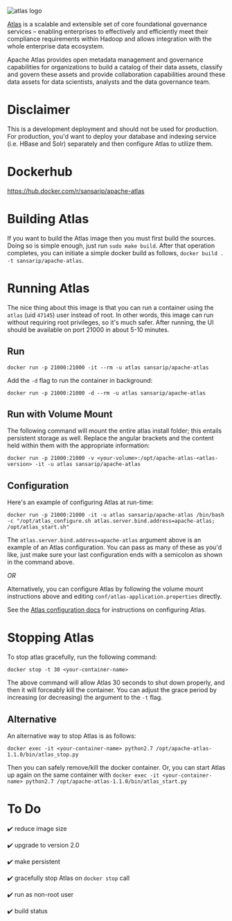 ![atlas logo](https://i.gyazo.com/eaf4dfa7e6f26cf89348eff67cd37af4.png)

[Atlas](https://atlas.apache.org/) is a scalable and extensible set of core foundational governance services – enabling enterprises to effectively and efficiently meet their compliance requirements within Hadoop and allows integration with the whole enterprise data ecosystem.

Apache Atlas provides open metadata management and governance capabilities for organizations to build a catalog of their data assets, classify and govern these assets and provide collaboration capabilities around these data assets for data scientists, analysts and the data governance team.

# Disclaimer
This is a development deployment  and should not be used for production. For production, you'd want to deploy your database and indexing service (i.e. HBase and Solr) separately and then configure Atlas to utilize them.

# Dockerhub

https://hub.docker.com/r/sansarip/apache-atlas

# Building Atlas

If you want to build the Atlas image then you must first build the sources. Doing so is simple enough, just run `sudo make build`. After that operation completes, you can initiate a simple docker build as follows, `docker build . -t sansarip/apache-atlas`.

# Running Atlas

The nice thing about this image is that you can run a container using the `atlas` (uid `47145`) user instead of root. In other words, this image can run without requiring root privileges, so it's much safer. After running, the UI should be available on port 21000 in about 5-10 minutes.

## Run
```docker run -p 21000:21000 -it --rm -u atlas sansarip/apache-atlas```

Add the `-d` flag to run the container in background:

```docker run -p 21000:21000 -d --rm -u atlas sansarip/apache-atlas```

## Run with Volume Mount
The following command will mount the entire atlas install folder; this entails persistent storage as well. Replace the angular brackets and the content held within them with the appropriate information:

```docker run -p 21000:21000 -v <your-volume>:/opt/apache-atlas-<atlas-version> -it -u atlas sansarip/apache-atlas```

## Configuration
Here's an example of configuring Atlas at run-time:

```docker run -p 21000:21000 -it -u atlas sansarip/apache-atlas /bin/bash -c "/opt/atlas_configure.sh atlas.server.bind.address=apache-atlas; /opt/atlas_start.sh"```

The `atlas.server.bind.address=apache-atlas` argument above is an example of an Atlas configuration. You can pass as many of these as you'd like, just make sure your last configuration ends with a semicolon as shown in the command above.

*OR*

Alternatively, you can configure Atlas by following the volume mount instructions above and editing `conf/atlas-application.properties` directly. 

See the [Atlas configuration docs](https://atlas.apache.org/Configuration.html) for instructions on configuring Atlas.

# Stopping Atlas

To stop atlas gracefully, run the following command:

`docker stop -t 30 <your-container-name>`

The above command will allow Atlas 30 seconds to shut down properly, and then it will forceably kill the container. You can adjust the grace period by increasing (or decreasing) the argument to the `-t` flag.

## Alternative

An alternative way to stop Atlas is as follows:

`docker exec -it <your-container-name> python2.7 /opt/apache-atlas-1.1.0/bin/atlas_stop.py`

Then you can safely remove/kill the docker container. Or, you can start Atlas up again on the same container with `docker exec -it <your-container-name> python2.7 /opt/apache-atlas-1.1.0/bin/atlas_start.py`

# To Do

✔️ reduce image size

✔️ upgrade to version 2.0

✔️ make persistent

✔️ gracefully stop Atlas on `docker stop` call

✔️ run as non-root user

✔️ build status
